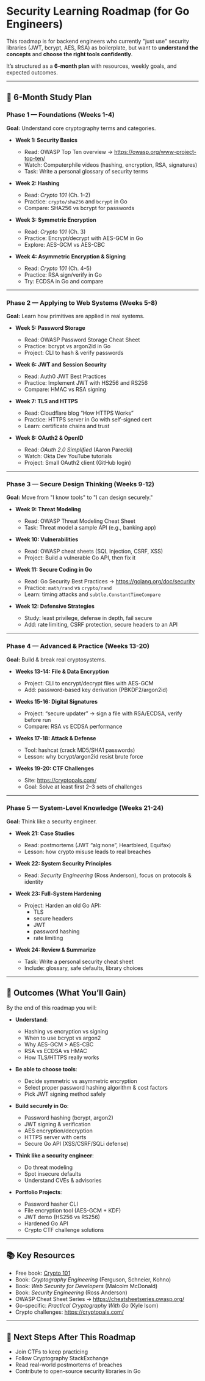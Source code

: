 # Security Learning Roadmap (for Go Engineers)

This roadmap is for backend engineers who currently "just use" security libraries (JWT, bcrypt, AES, RSA) as boilerplate, but want to **understand the concepts** and **choose the right tools confidently**.  

It’s structured as a **6-month plan** with resources, weekly goals, and expected outcomes.

---

## 📆 6-Month Study Plan

### Phase 1 — Foundations (Weeks 1-4)

**Goal:** Understand core cryptography terms and categories.

- **Week 1: Security Basics**
  - Read: OWASP Top Ten overview → <https://owasp.org/www-project-top-ten/>
  - Watch: Computerphile videos (hashing, encryption, RSA, signatures)
  - Task: Write a personal glossary of security terms

- **Week 2: Hashing**
  - Read: *Crypto 101* (Ch. 1–2)
  - Practice: `crypto/sha256` and `bcrypt` in Go
  - Compare: SHA256 vs bcrypt for passwords

- **Week 3: Symmetric Encryption**
  - Read: *Crypto 101* (Ch. 3)
  - Practice: Encrypt/decrypt with AES-GCM in Go
  - Explore: AES-GCM vs AES-CBC

- **Week 4: Asymmetric Encryption & Signing**
  - Read: *Crypto 101* (Ch. 4–5)
  - Practice: RSA sign/verify in Go
  - Try: ECDSA in Go and compare

---

### Phase 2 — Applying to Web Systems (Weeks 5-8)

**Goal:** Learn how primitives are applied in real systems.

- **Week 5: Password Storage**
  - Read: OWASP Password Storage Cheat Sheet
  - Practice: bcrypt vs argon2id in Go
  - Project: CLI to hash & verify passwords

- **Week 6: JWT and Session Security**
  - Read: Auth0 JWT Best Practices
  - Practice: Implement JWT with HS256 and RS256
  - Compare: HMAC vs RSA signing

- **Week 7: TLS and HTTPS**
  - Read: Cloudflare blog “How HTTPS Works”
  - Practice: HTTPS server in Go with self-signed cert
  - Learn: certificate chains and trust

- **Week 8: OAuth2 & OpenID**
  - Read: *OAuth 2.0 Simplified* (Aaron Parecki)
  - Watch: Okta Dev YouTube tutorials
  - Project: Small OAuth2 client (GitHub login)

---

### Phase 3 — Secure Design Thinking (Weeks 9-12)

**Goal:** Move from "I know tools" to "I can design securely."

- **Week 9: Threat Modeling**
  - Read: OWASP Threat Modeling Cheat Sheet
  - Task: Threat model a sample API (e.g., banking app)

- **Week 10: Vulnerabilities**
  - Read: OWASP cheat sheets (SQL Injection, CSRF, XSS)
  - Project: Build a vulnerable Go API, then fix it

- **Week 11: Secure Coding in Go**
  - Read: Go Security Best Practices → <https://golang.org/doc/security>
  - Practice: `math/rand` vs `crypto/rand`
  - Learn: timing attacks and `subtle.ConstantTimeCompare`

- **Week 12: Defensive Strategies**
  - Study: least privilege, defense in depth, fail secure
  - Add: rate limiting, CSRF protection, secure headers to an API

---

### Phase 4 — Advanced & Practice (Weeks 13-20)

**Goal:** Build & break real cryptosystems.

- **Weeks 13-14: File & Data Encryption**
  - Project: CLI to encrypt/decrypt files with AES-GCM
  - Add: password-based key derivation (PBKDF2/argon2id)

- **Weeks 15-16: Digital Signatures**
  - Project: “secure updater” → sign a file with RSA/ECDSA, verify before run
  - Compare: RSA vs ECDSA performance

- **Weeks 17-18: Attack & Defense**
  - Tool: hashcat (crack MD5/SHA1 passwords)
  - Lesson: why bcrypt/argon2id resist brute force

- **Weeks 19-20: CTF Challenges**
  - Site: <https://cryptopals.com/>
  - Goal: Solve at least first 2–3 sets of challenges

---

### Phase 5 — System-Level Knowledge (Weeks 21-24)

**Goal:** Think like a security engineer.

- **Week 21: Case Studies**
  - Read: postmortems (JWT “alg:none”, Heartbleed, Equifax)
  - Lesson: how crypto misuse leads to real breaches

- **Week 22: System Security Principles**
  - Read: *Security Engineering* (Ross Anderson), focus on protocols & identity

- **Week 23: Full-System Hardening**
  - Project: Harden an old Go API:
    - TLS
    - secure headers
    - JWT
    - password hashing
    - rate limiting

- **Week 24: Review & Summarize**
  - Task: Write a personal security cheat sheet
  - Include: glossary, safe defaults, library choices

---

## 🎯 Outcomes (What You’ll Gain)

By the end of this roadmap you will:

- **Understand**:
  - Hashing vs encryption vs signing
  - When to use bcrypt vs argon2
  - Why AES-GCM > AES-CBC
  - RSA vs ECDSA vs HMAC
  - How TLS/HTTPS really works

- **Be able to choose tools**:
  - Decide symmetric vs asymmetric encryption
  - Select proper password hashing algorithm & cost factors
  - Pick JWT signing method safely

- **Build securely in Go**:
  - Password hashing (bcrypt, argon2)
  - JWT signing & verification
  - AES encryption/decryption
  - HTTPS server with certs
  - Secure Go API (XSS/CSRF/SQLi defense)

- **Think like a security engineer**:
  - Do threat modeling
  - Spot insecure defaults
  - Understand CVEs & advisories

- **Portfolio Projects**:
  - Password hasher CLI
  - File encryption tool (AES-GCM + KDF)
  - JWT demo (HS256 vs RS256)
  - Hardened Go API
  - Crypto CTF challenge solutions

---

## 📚 Key Resources

- Free book: [Crypto 101](https://crypto101.io/)  
- Book: *Cryptography Engineering* (Ferguson, Schneier, Kohno)  
- Book: *Web Security for Developers* (Malcolm McDonald)  
- Book: *Security Engineering* (Ross Anderson)  
- OWASP Cheat Sheet Series → <https://cheatsheetseries.owasp.org/>  
- Go-specific: *Practical Cryptography With Go* (Kyle Isom)  
- Crypto challenges: <https://cryptopals.com/>  

---

## 🚀 Next Steps After This Roadmap

- Join CTFs to keep practicing
- Follow Cryptography StackExchange
- Read real-world postmortems of breaches
- Contribute to open-source security libraries in Go

